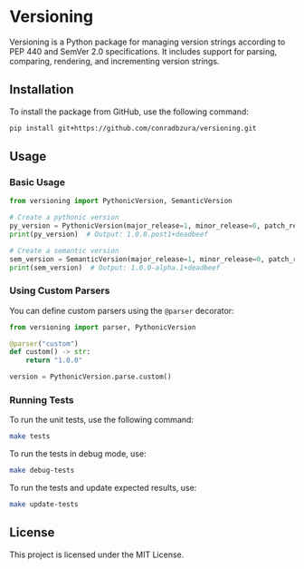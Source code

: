 # Versioning

Versioning is a Python package for managing version strings according to PEP 440 and SemVer 2.0 specifications. It includes support for parsing, comparing, rendering, and incrementing version strings.

## Installation

To install the package from GitHub, use the following command:

```sh
pip install git+https://github.com/conradbzura/versioning.git
```

## Usage

### Basic Usage

```python
from versioning import PythonicVersion, SemanticVersion

# Create a pythonic version
py_version = PythonicVersion(major_release=1, minor_release=0, patch_release=0, release_cycle=".", post_release=1, local_identifier="deadbeef")
print(py_version)  # Output: 1.0.0.post1+deadbeef

# Create a semantic version
sem_version = SemanticVersion(major_release=1, minor_release=0, patch_release=0, pre_release=("alpha", 1), build="deadbeef")
print(sem_version)  # Output: 1.0.0-alpha.1+deadbeef
```

### Using Custom Parsers

You can define custom parsers using the `@parser` decorator:

```python
from versioning import parser, PythonicVersion

@parser("custom")
def custom() -> str:
    return "1.0.0"

version = PythonicVersion.parse.custom()
```

### Running Tests

To run the unit tests, use the following command:

```sh
make tests
```

To run the tests in debug mode, use:

```sh
make debug-tests
```

To run the tests and update expected results, use:

```sh
make update-tests
```

## License

This project is licensed under the MIT License.
